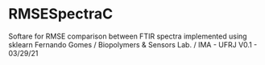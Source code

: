 # RMSESpectraC
Softare for RMSE comparison between FTIR spectra implemented using sklearn Fernando Gomes / Biopolymers &amp; Sensors Lab. / IMA - UFRJ V0.1 - 03/29/21
